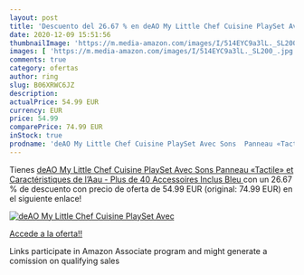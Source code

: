 ```yaml
---
layout: post
title: 'Descuento del 26.67 % en deAO My Little Chef Cuisine PlaySet Avec'
date: 2020-12-09 15:51:56
thumbnailImage: 'https://m.media-amazon.com/images/I/514EYC9a3lL._SL200_.jpg'
images: [ 'https://m.media-amazon.com/images/I/514EYC9a3lL._SL200_.jpg' ]
comments: true
category: ofertas
author: ring
slug: B06XRWC6JZ
description:
actualPrice: 54.99 EUR
currency: EUR
price: 54.99
comparePrice: 74.99 EUR
inStock: true
prodname: 'deAO My Little Chef Cuisine PlaySet Avec Sons  Panneau «Tactile» et Caractéristiques de l’Aau - Plus de 40 Accessoires Inclus  Bleu '
---
```


Tienes [deAO My Little Chef Cuisine PlaySet Avec Sons  Panneau «Tactile» et Caractéristiques de l’Aau - Plus de 40 Accessoires Inclus  Bleu ](https://www.amazon.fr/dp/B06XRWC6JZ/?tag=tolees0d-21) con un 26.67 % de descuento con precio de oferta de 54.99 EUR (original: 74.99 EUR) en el siguiente enlace!

[![deAO My Little Chef Cuisine PlaySet Avec](https://m.media-amazon.com/images/I/514EYC9a3lL._SL200_.jpg)](https://www.amazon.fr/dp/B06XRWC6JZ/?tag=tolees0d-21)

[Accede a la oferta!!](https://www.amazon.fr/dp/B06XRWC6JZ/?tag=tolees0d-21)

Links participate in Amazon Associate program and might generate a comission on qualifying sales


